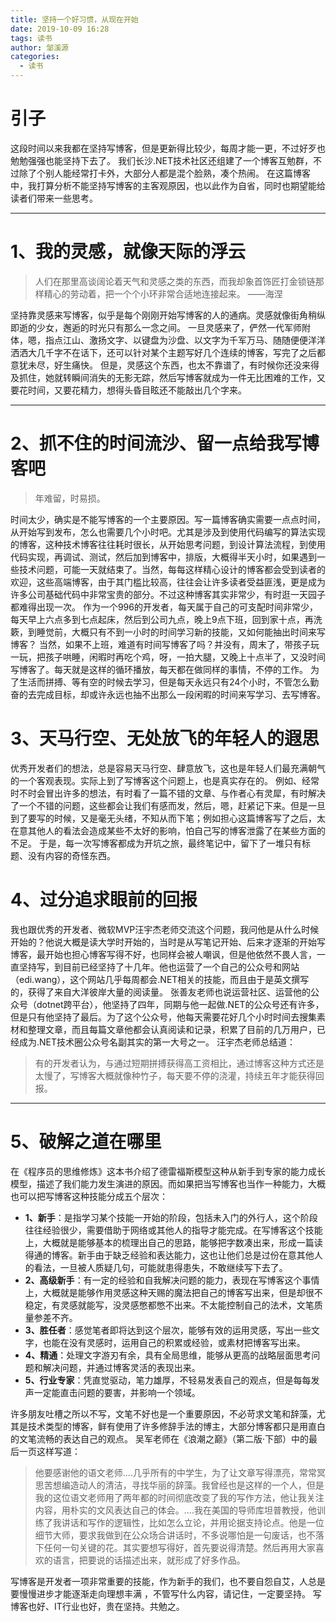```yaml
---
title: 坚持一个好习惯，从现在开始
date: 2019-10-09 16:28
tags: 读书
author: 邹溪源
categories:
  - 读书
---
```



# 引子
这段时间以来我都在坚持写博客，但是更新得比较少，每周才能一更，不过好歹也勉勉强强也能坚持下去了。
我们长沙.NET技术社区还组建了一个博客互勉群，不过除了个别人能经常打卡外，大部分人都是混个脸熟，凑个热闹。
在这篇博客中，我打算分析不能坚持写博客的主客观原因，也以此作为自省，同时也期望能给读者们带来一些思考。

---
# 1、我的灵感，就像天际的浮云
>	人们在那里高谈阔论着天气和灵感之类的东西，而我却象首饰匠打金锁链那样精心的劳动着，把一个个小环非常合适地连接起来。 ——海涅

坚持靠灵感来写博客，似乎是每个刚刚开始写博客的人的通病。灵感就像街角稍纵即逝的少女，邂逅的时光只有那么一念之间。
一旦灵感来了，俨然一代军师附体，嗯，指点江山、激扬文字、以键盘为沙盘、以文字为千军万马、随随便便洋洋洒洒大几千字不在话下，还可以针对某个主题写好几个连续的博客，写完了之后都意犹未尽，好生痛快。
但是，灵感这个东西，也太不靠谱了，有时候你还没来得及抓住，她就转瞬间消失的无影无踪，然后写博客就成为一件无比困难的工作，又要花时间，又要花精力，想得头昏目眩还不能敲出几个字来。

---
# 2、抓不住的时间流沙、留一点给我写博客吧
>年难留，时易损。

时间太少，确实是不能写博客的一个主要原因。写一篇博客确实需要一点点时间，从开始写到发布，怎么也需要几个小时吧。尤其是涉及到使用代码编写的算法实现的博客，这种技术博客往往耗时很长，从开始思考问题，到设计算法流程，到使用代码实现，再调试、测试，然后加到博客中，排版，大概得半天小时，如果遇到一些技术问题，可能一天就结束了。当然，每每这样精心设计的博客都会受到读者的欢迎，这些高端博客，由于其门槛比较高，往往会让许多读者受益匪浅，更是成为许多公司基础代码中非常宝贵的部分。不过这种博客其实非常少，有时逛一天园子都难得出现一次。 
作为一个996的开发者，每天属于自己的可支配时间非常少，每天早上六点多到七点起床，然后到公司九点，晚上9点下班，回到家十点，再洗簌，到睡觉前，大概只有不到一小时的时间学习新的技能，又如何能抽出时间来写博客？ 
当然，如果不上班，难道有时间写博客了吗？并没有，周末了，带孩子玩一玩，把孩子哄睡，闲暇时再吃个鸡，呀，一拍大腿，又晚上十点半了，又没时间写博客了。每天就是这样的循环播放，每天都在做同样的事情，不停的工作。
为了生活而拼搏、等有空的时候去学习，但是每天永远只有24个小时，不管怎么勤奋的去完成目标，却或许永远也抽不出那么一段闲暇的时间来写学习、去写博客。
# 3、天马行空、无处放飞的年轻人的遐思
优秀开发者们的想法，总是容易天马行空、肆意放飞，这也是年轻人们最充满朝气的一个客观表现。实际上到了写博客这个问题上，也是真实存在的。
例如、经常时不时会冒出许多的想法，有时看了一篇不错的文章、与作者心有灵犀，有时解决了一个不错的问题，这些都会让我们有感而发，然后，嗯，赶紧记下来。但是一旦到了要写的时候，又是毫无头绪，不知从而下笔；例如担心这篇博客写了之后，太在意其他人的看法会造成某些不太好的影响，怕自己写的博客泄露了在某些方面的不足。
于是，每一次写博客都成为开坑之旅，最终笔记中，留下了一堆只有标题、没有内容的奇怪东西。
# 4、过分追求眼前的回报
我也跟优秀的开发者、微软MVP汪宇杰老师交流这个问题，我问他是从什么时候开始的？他说大概是读大学时开始的，当时是从写笔记开始、后来才逐渐的开始写博客，最开始也担心博客写得不好，也同样会被人嘲讽，但是他依然不畏人言，一直坚持写，到目前已经坚持了十几年。他也运营了一个自己的公众号和网站（edi.wang），这个网站几乎每周都会.NET相关的技能，而且由于是英文撰写的，获得了来自大洋彼岸大量的阅读量。
张善友老师也说运营社区、运营他的公众号（dotnet跨平台），他坚持了四年，同期与他一起做.NET的公众号还有许多，但是只有他坚持了最后。为了这个公众号，他每天需要花好几个小时时间去搜集素材和整理文章，而且每篇文章他都会认真阅读和记录，积累了目前的几万用户，已经成为.NET技术圈公众号名副其实的第一大号之一。 
汪宇杰老师总结道：
>有的开发者认为，与通过短期拼搏获得高工资相比，通过博客这种方式还是太慢了，写博客大概就像种竹子，每天要不停的浇灌，持续五年才能获得回报。

---
# 5、破解之道在哪里
在《程序员的思维修炼》这本书介绍了德雷福斯模型这种从新手到专家的能力成长模型，描述了我们能力发生演进的原因。而如果把当写博客也当作一种能力，大概也可以把写博客这种技能分成五个层次：
* **1、新手**：是指学习某个技能一开始的阶段，包括未入门的外行人，这个阶段往往经验很少，需要借助于网络或其他人的指导才能完成。在写博客这个技能上，大概就是能够基本的梳理出自己的思路，能够把字数凑出来，形成一篇读得通的博客。新手由于缺乏经验和表达能力，这也让他们总是过份在意其他人的看法，一旦被人质疑几句，可能就患得患失，不敢继续写下去了。
* **2、高级新手**：有一定的经验和自我解决问题的能力，表现在写博客这个事情上，大概就是能够作用灵感这种天赐的魔法把自己的博客写出来，但是却很不稳定，有灵感就能写，没灵感憋都憋不出来。不太能控制自己的法术，文笔质量参差不齐。
* **3、胜任者**：感觉笔者即将达到这个层次，能够有效的运用灵感，写出一些文字，也能在没有灵感时，运用自己的积累或经验，或素材把博客写出来。
* **4、精通**：处理文字游刃有余，具有全局思维，能够从更高的战略层面思考问题和解决问题，并通过博客灵活的表现出来。
* **5、行业专家**：凭直觉驱动，笔力雄厚，不轻易发表自己的观点，但是每每发声一定能直击问题的要害，并影响一个领域。       

 许多朋友吐槽之所以不写，文笔不好也是一个重要原因，不必苛求文笔和辞藻，尤其是技术类型的博客，鲜有使用了许多修辞手法的博主，大部分博客都只是用直白的文笔流畅的表达自己的观点。
吴军老师在《浪潮之巅》（第二版·下部）中的最后一页这样写道：
>他要感谢他的语文老师....几乎所有的中学生，为了让文章写得漂亮，常常冥思苦想编造动人的清洁，寻找华丽的辞藻。我曾经也是这样的一个人，但是我的这位语文老师用了两年都的时间彻底改变了我的写作方法，他让我关注内容，用朴实的文风表达自己的体会。....我在美国的导师库坦普教授，他训练了我讲话和写作的逻辑性，比如怎么立论，并用论据支持论点。他是一位细节大师，要求我做到在公众场合讲话时，不多说哪怕是一句废话，也不落下任何一句关键的花。其实要想写得好，首先要说得清楚。然后再用大家喜欢的语言，把要说的话描述出来，就形成了好多作品。

写博客是开发者一项非常重要的技能，作为新手的我们，也不要自怨自艾，人总是要慢慢进步才能逐渐走向理想丰满 ，不管写什么内容，请记住，一定要坚持。
写博客也好、IT行业也好，贵在坚持。共勉之。

